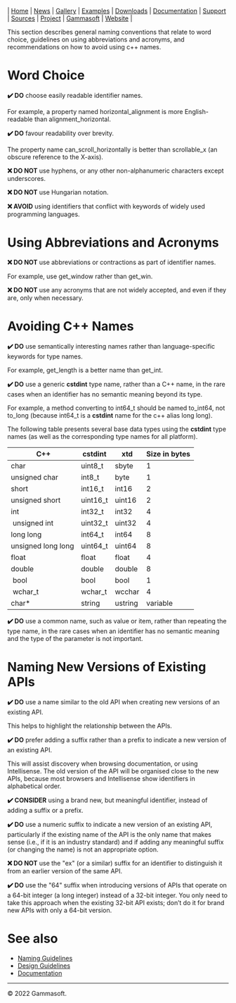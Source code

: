 | [Home](home.md) | [News](news.md) | [Gallery](gallery.md) | [Examples](examples.md) | [Downloads](downloads.md) | [Documentation](documentation.md) | [Support](support.md) | [Sources](https://github.com/gammasoft71/xtd) | [Project](https://sourceforge.net/projects/xtdpro/) | [Gammasoft](gammasoft.md) | [Website](https://gammasoft71.wixsite.com/xtdpro) |

This section describes general naming conventions that relate to word choice, guidelines on using abbreviations and acronyms, and recommendations on how to avoid using c++ names.
 
# Word Choice
 
**✔️ DO** choose easily readable identifier names.
 
For example, a property named horizontal_alignment is more English-readable than alignment_horizontal.
 
**✔️ DO** favour readability over brevity.
 
The property name can_scroll_horizontally is better than scrollable_x (an obscure reference to the X-axis).
 
**❌ DO NOT** use hyphens, or any other non-alphanumeric characters except underscores.
 
**❌ DO NOT** use Hungarian notation.
 
**❌ AVOID** using identifiers that conflict with keywords of widely used programming languages.
 
# Using Abbreviations and Acronyms
 
**❌ DO NOT** use abbreviations or contractions as part of identifier names.
 
For example, use get_window rather than get_win.
 
**❌ DO NOT** use any acronyms that are not widely accepted, and even if they are, only when necessary.
 
# Avoiding C++ Names
 
**✔️ DO** use semantically interesting names rather than language-specific keywords for type names.
 
For example, get_length is a better name than get_int.
 
**✔️ DO** use a generic **cstdint** type name, rather than a C++ name, in the rare cases when an identifier has no semantic meaning beyond its type.
 
For example, a method converting to int64_t should be named to_int64, not to_long (because int64_t is a **cstdint** name for the c++ alias long long).

The following table presents several base data types using the **cstdint** type names (as well as the corresponding type names for all platform).

| C++                | cstdint  | xtd     | Size in bytes |
|--------------------|----------|---------|---------------|
| char               | uint8_t  | sbyte   | 1             |
| unsigned char      | int8_t   | byte    | 1             |
| short              | int16_t  | int16   | 2             |
| unsigned short     | uint16_t | uint16  | 2             |
| int                | int32_t  | int32   | 4             |
| unsigned int       | uint32_t | uint32  | 4             |
| long long          | int64_t  | int64   | 8             |
| unsigned long long | uint64_t | uint64  | 8             |
| float              | float    | float   | 4             |
| double             | double   | double  | 8             |
| bool               | bool     | bool    | 1             |
| wchar_t            | wchar_t  | wcchar  | 4             |
| char*              | string   | ustring | variable      |

**✔️ DO** use a common name, such as value or item, rather than repeating the type name, in the rare cases when an identifier has no semantic meaning and the type of the parameter is not important.

# Naming New Versions of Existing APIs

**✔️ DO** use a name similar to the old API when creating new versions of an existing API.

This helps to highlight the relationship between the APIs.

**✔️ DO** prefer adding a suffix rather than a prefix to indicate a new version of an existing API.

This will assist discovery when browsing documentation, or using Intellisense. The old version of the API will be organised close to the new APIs, because most browsers and Intellisense show identifiers in alphabetical order.

**✔️ CONSIDER** using a brand new, but meaningful identifier, instead of adding a suffix or a prefix.

**✔️ DO** use a numeric suffix to indicate a new version of an existing API, particularly if the existing name of the API is the only name that makes sense (i.e., if it is an industry standard) and if adding any meaningful suffix (or changing the name) is not an appropriate option.

**❌ DO NOT** use the "ex" (or a similar) suffix for an identifier to distinguish it from an earlier version of the same API.

**✔️ DO** use the "64" suffix when introducing versions of APIs that operate on a 64-bit integer (a long integer) instead of a 32-bit integer. You only need to take this approach when the existing 32-bit API exists; don’t do it for brand new APIs with only a 64-bit version.

# See also

* [Naming Guidelines](naming_guidelines.md)
* [Design Guidelines](design_guidelines.md)
* [Documentation](documentation.md)

______________________________________________________________________________________________

© 2022 Gammasoft.
